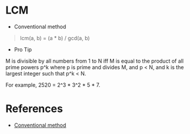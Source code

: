 # LCM

* Conventional method

> lcm(a, b) =  (a * b) / gcd(a, b)

* Pro Tip

M is divisible by all numbers from 1 to N iff M is equal to the product of all prime powers p^k where p is prime and divides M, and p < N, and k is the largest integer such that p^k < N.

For example, 2520 = 2^3 * 3^2 * 5 * 7.

# References

* [Conventional method](http://www.geeksforgeeks.org/lcm-of-given-array-elements/)
